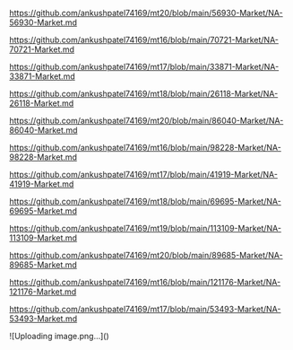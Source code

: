 <p><a href="https://github.com/ankushpatel74169/mt20/blob/main/56930-Market/NA-56930-Market.md">https://github.com/ankushpatel74169/mt20/blob/main/56930-Market/NA-56930-Market.md</a></p><p><a href="https://github.com/ankushpatel74169/mt16/blob/main/70721-Market/NA-70721-Market.md">https://github.com/ankushpatel74169/mt16/blob/main/70721-Market/NA-70721-Market.md</a></p><p><a href="https://github.com/ankushpatel74169/mt17/blob/main/33871-Market/NA-33871-Market.md">https://github.com/ankushpatel74169/mt17/blob/main/33871-Market/NA-33871-Market.md</a></p><p><a href="https://github.com/ankushpatel74169/mt18/blob/main/26118-Market/NA-26118-Market.md">https://github.com/ankushpatel74169/mt18/blob/main/26118-Market/NA-26118-Market.md</a></p><p><a href="https://github.com/ankushpatel74169/mt20/blob/main/86040-Market/NA-86040-Market.md">https://github.com/ankushpatel74169/mt20/blob/main/86040-Market/NA-86040-Market.md</a></p><p><a href="https://github.com/ankushpatel74169/mt16/blob/main/98228-Market/NA-98228-Market.md">https://github.com/ankushpatel74169/mt16/blob/main/98228-Market/NA-98228-Market.md</a></p><p><a href="https://github.com/ankushpatel74169/mt17/blob/main/41919-Market/NA-41919-Market.md">https://github.com/ankushpatel74169/mt17/blob/main/41919-Market/NA-41919-Market.md</a></p><p><a href="https://github.com/ankushpatel74169/mt18/blob/main/69695-Market/NA-69695-Market.md">https://github.com/ankushpatel74169/mt18/blob/main/69695-Market/NA-69695-Market.md</a></p><p><a href="https://github.com/ankushpatel74169/mt19/blob/main/113109-Market/NA-113109-Market.md">https://github.com/ankushpatel74169/mt19/blob/main/113109-Market/NA-113109-Market.md</a></p><p><a href="https://github.com/ankushpatel74169/mt20/blob/main/89685-Market/NA-89685-Market.md">https://github.com/ankushpatel74169/mt20/blob/main/89685-Market/NA-89685-Market.md</a></p><p><a href="https://github.com/ankushpatel74169/mt16/blob/main/121176-Market/NA-121176-Market.md">https://github.com/ankushpatel74169/mt16/blob/main/121176-Market/NA-121176-Market.md</a></p><p><a href="https://github.com/ankushpatel74169/mt17/blob/main/53493-Market/NA-53493-Market.md">https://github.com/ankushpatel74169/mt17/blob/main/53493-Market/NA-53493-Market.md</a></p>
![Uploading image.png…]()
